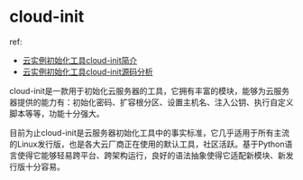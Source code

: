 # cloud-init
ref:
- [云实例初始化工具cloud-init简介](https://www.cnblogs.com/frankming/p/16281447.html)
- [云实例初始化工具cloud-init源码分析](https://www.cnblogs.com/frankming/p/16281612.html)

cloud-init是一款用于初始化云服务器的工具，它拥有丰富的模块，能够为云服务器提供的能力有：初始化密码、扩容根分区、设置主机名、注入公钥、执行自定义脚本等等，功能十分强大。

目前为止cloud-init是云服务器初始化工具中的事实标准，它几乎适用于所有主流的Linux发行版，也是各大云厂商正在使用的默认工具，社区活跃。基于Python语言使得它能够轻易跨平台、跨架构运行，良好的语法抽象使得它适配新模块、新发行版十分容易。
